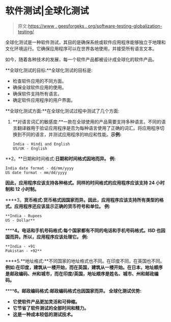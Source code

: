 # 软件测试|全球化测试

> 原文:[https://www . geesforgeks . org/software-testing-globalization-testing/](https://www.geeksforgeeks.org/software-testing-globalization-testing/)

全球化测试是一种软件测试，其目的是确保系统或软件应用程序能够独立于地理和文化环境运行。它确保应用程序可以在世界各地使用，并接受所有语言文本。

如今，随着各种技术的发展，每一个软件产品都被设计成全球化的软件产品。

**全球化测试的目标:**全球化测试的目标是:

*   检查软件应用的不同方面。
*   确保全球软件应用的使用。
*   确保软件支持所有语言。
*   确定软件应用程序的用户界面。

**全球化测试方面:**在全球化测试过程中测试了几个方面:

1.  **对语言词汇的敏感度:**一款在全球使用的产品需要支持多种语言。不同的语言翻译器用于验证应用程序是否为每种语言使用了正确的词汇。将应用程序切换到不同的语言，并测试应用程序的响应和性能。**示例:**

    ```
    India - Hindi and English
    US/UK - English
    ```

**2。**日期和时间格式:**日期和时间格式因地而异。
**例:****

```
India date format - dd/mm/yyyy
US date format - mm/dd/yyyy
```

**因此，应用程序应该支持各种格式。同样的时间格式的应用程序应该支持 24 小时制和 12 小时制。**

****3。**货币格式:**货币格式因国家而异。因此，应用程序应该支持所有类型的格式。应用程序还应该显示正确的货币符号和单位。
**例:******

```
**India - Rupees
US - Dollar**
```

******4。**电话和手机号码格式:**每个国家都有不同的电话和手机号码格式。ISD 也因国而异。所以，应用程序应该处理它。
**例:********

```
**India - +91
Pakistan - +92**
```

****5.**地址格式:**不同国家的地址格式也不同。在印度不同，在英国也不同。
**例如:**在印度，建筑从一楼开始，而在英国，建筑从一楼开始。在日本，地址顺序是邮政编码、州和城市，而在印度/英国，地址顺序是姓名、城市、州和邮政编码。****

******6。**邮政编码格式:**邮政编码格式也因国家而异。
**全球化测试优势:********

*   ****它使软件产品更加灵活和可伸缩。****
*   ****它节省了软件测试的全部时间和精力。****
*   ****这是一种成本较低的测试技术。****